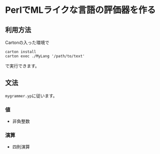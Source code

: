 # PerlでMLライクな言語の評価器を作る

## 利用方法
Cartonの入った環境で
```
carton install
carton exec ./MyLang '/path/to/text'
```
で実行できます。

## 文法
`mygrammer.yp`に従います。

### 値
- 非負整数

### 演算
- 四則演算
